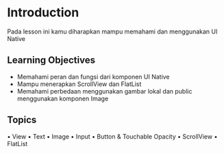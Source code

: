 # Introduction

Pada lesson ini kamu diharapkan mampu memahami dan menggunakan UI Native

## Learning Objectives

- Memahami peran dan fungsi dari komponen UI Native
- Mampu menerapkan ScrollView dan FlatList
- Memahami perbedaan menggunakan gambar lokal dan public menggunakan komponen Image

## Topics

• View
• Text
• Image
• Input
• Button & Touchable Opacity
• ScrollView
• FlatList
